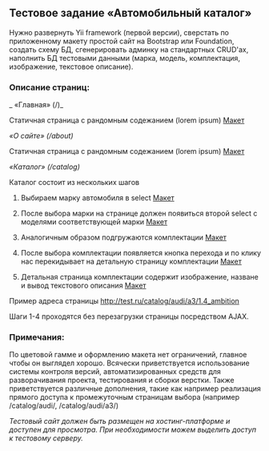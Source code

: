 ## Тестовое задание «Автомобильный каталог»

Нужно развернуть Yii framework (первой версии), сверстать по приложенному макету простой сайт на Bootstrap или Foundation, создать схему БД, сгенерировать админку на стандартных CRUD'ах, наполнить БД тестовыми данными (марка, модель, комплектация, изображение, текстовое описание).

### Описание страниц:
 

_ «Главная» (/)_
 
Статичная страница с рандомным содежанием (lorem ipsum) [Макет](https://ibuycar.github.io/tests/static/tt_7.png)

_«О сайте» (/about)_

Статичная страница с рандомным содежанием (lorem ipsum) [Макет](https://ibuycar.github.io/tests/static/tt_8.png)

_«Каталог» (/catalog)_

Каталог состоит из нескольких шагов

1. Выбираем марку автомобиля в select [Макет](https://ibuycar.github.io/tests/static/tt_1.png)

2. После выбора марки на странице должен появиться второй select с моделями соответствующей марки [Макет](https://ibuycar.github.io/tests/static/tt_2.png)

3. Аналогичным образом подгружаются комплектации [Макет](https://ibuycar.github.io/tests/static/tt_3.png)

4. После выбора комплектации появляется кнопка перехода и по клику нас перекидывает на детальную страницу комплектации [Макет](https://ibuycar.github.io/tests/static/tt_4.png)

5. Детальная страница комплектации содержит изображение, назване и вывод текстового описания [Макет](https://ibuycar.github.io/tests/static/tt_5.png) 

Пример адреса страницы http://test.ru/catalog/audi/a3/1.4_ambition

Шаги 1-4 проходятся без перезагрузки страницы посредством AJAX.

### Примечания:

По цветовой гамме и оформлению макета нет ограничений, главное чтобы он выглядел хорошо.
Всячески приветствуется использование системы контроля версий, автоматизированных средств для разворачивания проекта, тестирования и сборки верстки.
Также приветствуется различные дополнения, такие как например реализация прямого доступа к промежуточным страницам выбора (например /catalog/audi/, /catalog/audi/a3/)

*Тестовый сайт должен быть размещен на хостинг-платформе и доступен для просмотра. При необходимости можем выделить доступ к тестовому серверу.*
